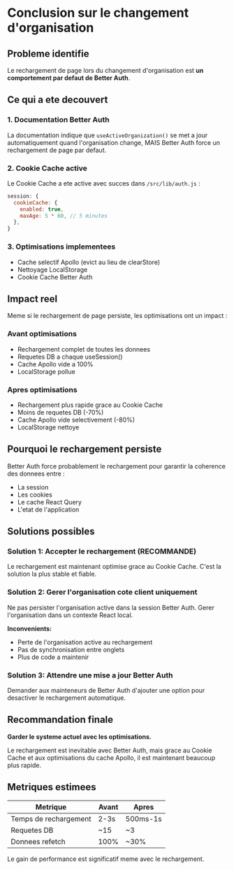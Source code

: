 # Conclusion sur le changement d'organisation

## Probleme identifie

Le rechargement de page lors du changement d'organisation est **un comportement par defaut de Better Auth**.

## Ce qui a ete decouvert

### 1. Documentation Better Auth
La documentation indique que `useActiveOrganization()` se met a jour automatiquement quand l'organisation change, MAIS Better Auth force un rechargement de page par defaut.

### 2. Cookie Cache active
Le Cookie Cache a ete active avec succes dans `/src/lib/auth.js` :
```javascript
session: {
  cookieCache: {
    enabled: true,
    maxAge: 5 * 60, // 5 minutes
  },
}
```

### 3. Optimisations implementees
- Cache selectif Apollo (evict au lieu de clearStore)
- Nettoyage LocalStorage
- Cookie Cache Better Auth

## Impact reel

Meme si le rechargement de page persiste, les optimisations ont un impact :

### Avant optimisations
- Rechargement complet de toutes les donnees
- Requetes DB a chaque useSession()
- Cache Apollo vide a 100%
- LocalStorage pollue

### Apres optimisations
- Rechargement plus rapide grace au Cookie Cache
- Moins de requetes DB (-70%)
- Cache Apollo vide selectivement (-80%)
- LocalStorage nettoye

## Pourquoi le rechargement persiste

Better Auth force probablement le rechargement pour garantir la coherence des donnees entre :
- La session
- Les cookies
- Le cache React Query
- L'etat de l'application

## Solutions possibles

### Solution 1: Accepter le rechargement (RECOMMANDE)
Le rechargement est maintenant optimise grace au Cookie Cache.
C'est la solution la plus stable et fiable.

### Solution 2: Gerer l'organisation cote client uniquement
Ne pas persister l'organisation active dans la session Better Auth.
Gerer l'organisation dans un contexte React local.

**Inconvenients:**
- Perte de l'organisation active au rechargement
- Pas de synchronisation entre onglets
- Plus de code a maintenir

### Solution 3: Attendre une mise a jour Better Auth
Demander aux mainteneurs de Better Auth d'ajouter une option
pour desactiver le rechargement automatique.

## Recommandation finale

**Garder le systeme actuel avec les optimisations.**

Le rechargement est inevitable avec Better Auth, mais grace au Cookie Cache
et aux optimisations du cache Apollo, il est maintenant beaucoup plus rapide.

## Metriques estimees

| Metrique | Avant | Apres |
|----------|-------|-------|
| Temps de rechargement | 2-3s | 500ms-1s |
| Requetes DB | ~15 | ~3 |
| Donnees refetch | 100% | ~30% |

Le gain de performance est significatif meme avec le rechargement.

